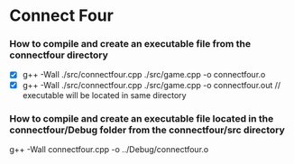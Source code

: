# Connect Four 

### How to compile and create an executable file from the connectfour directory
-[x] g++ -Wall ./src/connectfour.cpp ./src/game.cpp  -o connectfour.o 
-[x] g++ -Wall ./src/connectfour.cpp ./src/game.cpp  -o connectfour.out // executable will be located in same directory

### How to compile and create an executable file located in the connectfour/Debug folder from the connectfour/src directory 
g++ -Wall connectfour.cpp -o ../Debug/connectfour.o 



